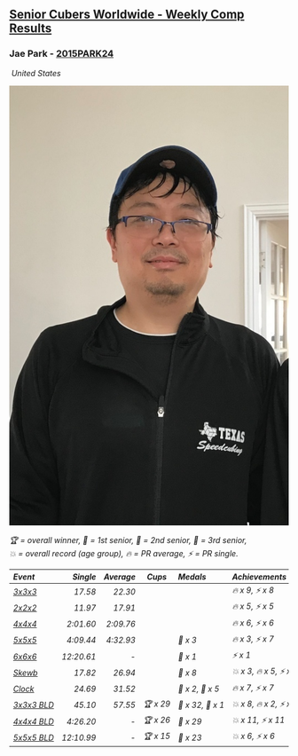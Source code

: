 <style>table {white-space: nowrap;}</style>
<link rel="stylesheet" type="text/css" href="/scw-comp/css/flags.css" />

## [Senior Cubers Worldwide - Weekly Comp Results](/scw-comp/results/)
### Jae Park - [2015PARK24](https://www.worldcubeassociation.org/persons/2015PARK24)

<i class="flag flag-US" />&nbsp;United States

![Jae Park](1533786318.jpeg)

<span style="white-space: nowrap;">🏆 = overall winner</span>, <span style="white-space: nowrap;">🥇 = 1st senior</span>, <span style="white-space: nowrap;">🥈 = 2nd senior</span>, <span style="white-space: nowrap;">🥉 = 3rd senior</span>, <span style="white-space: nowrap;">💥 = overall record (age group)</span>, <span style="white-space: nowrap;">🔥 = PR average</span>, <span style="white-space: nowrap;">⚡ = PR single</span>.

| Event | Single | Average | Cups | Medals | Achievements|
| :-- | --: | --: | :--: | :-- | :-- |
| [3x3x3](333.md) | 17.58 | 22.30 |  |  | 🔥 x 9, ⚡ x 8 |
| [2x2x2](222.md) | 11.97 | 17.91 |  |  | 🔥 x 5, ⚡ x 5 |
| [4x4x4](444.md) | 2:01.60 | 2:09.76 |  |  | 🔥 x 6, ⚡ x 6 |
| [5x5x5](555.md) | 4:09.44 | 4:32.93 |  | 🥉 x 3 | 🔥 x 3, ⚡ x 7 |
| [6x6x6](666.md) | 12:20.61 | - |  | 🥈 x 1 | ⚡ x 1 |
| [Skewb](skewb.md) | 17.82 | 26.94 |  | 🥈 x 8 | 💥 x 3, 🔥 x 5, ⚡ x 5 |
| [Clock](clock.md) | 24.69 | 31.52 |  | 🥈 x 2, 🥉 x 5 | 🔥 x 7, ⚡ x 7 |
| [3x3x3 BLD](333bf.md) | 45.10 | 57.55 | 🏆 x 29 | 🥇 x 32, 🥈 x 1 | 💥 x 8, 🔥 x 2, ⚡ x 7 |
| [4x4x4 BLD](444bf.md) | 4:26.20 | - | 🏆 x 26 | 🥇 x 29 | 💥 x 11, ⚡ x 11 |
| [5x5x5 BLD](555bf.md) | 12:10.99 | - | 🏆 x 15 | 🥇 x 23 | 💥 x 6, ⚡ x 6 |

<!-- Global site tag (gtag.js) - Google Analytics -->
<script async src="https://www.googletagmanager.com/gtag/js?id=UA-86348435-3"></script>
<script>window.dataLayer = window.dataLayer || []; function gtag() {dataLayer.push(arguments);} gtag('js', new Date()); gtag('config', 'UA-86348435-3');</script>
